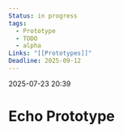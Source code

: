 ```yaml
---
Status: in progress
tags:
  - Prototype
  - TODO
  - alpha
Links: "[[Prototypes]]"
Deadline: 2025-09-12
---
```

2025-07-23 20:39
# Echo Prototype

